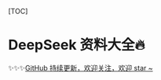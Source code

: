 [TOC]
# DeepSeek 资料大全🔥



✨✨✨[GitHub 持续更新，欢迎关注，欢迎 star ~](https://github.com/East196/awesome-deepseek)